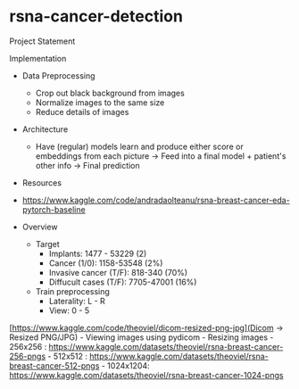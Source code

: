 # rsna-cancer-detection


Project Statement


Implementation 
- Data Preprocessing
    - Crop out black background from images
    - Normalize images to the same size 
    - Reduce details of images

- Architecture
    - Have (regular) models learn and produce either score or embeddings from each picture -> Feed into a final model + patient's other info -> Final prediction

- Resources
- https://www.kaggle.com/code/andradaolteanu/rsna-breast-cancer-eda-pytorch-baseline
- Overview 
    - Target
        - Implants: 1477 - 53229 (2)
        - Cancer (1/0): 1158-53548 (2%)
        - Invasive cancer (T/F): 818-340 (70%)
        - Diffucult cases (T/F): 7705-47001 (16%)
    - Train preprocessing
        - Laterality: L - R
        - View: 0 - 5



[https://www.kaggle.com/code/theoviel/dicom-resized-png-jpg](Dicom -> Resized PNG/JPG)
    - Viewing images using pydicom
    - Resizing images
        - 256x256 : https://www.kaggle.com/datasets/theoviel/rsna-breast-cancer-256-pngs
        - 512x512 : https://www.kaggle.com/datasets/theoviel/rsna-breast-cancer-512-pngs
        - 1024x1204: https://www.kaggle.com/datasets/theoviel/rsna-breast-cancer-1024-pngs
        